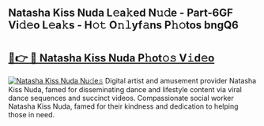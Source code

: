 ## Natasha Kiss Nuda L𝚎a𝚔ed N𝚞𝚍e - Part-6GF Vi𝚍𝚎o L𝚎a𝚔s - H𝚘𝚝 O𝚗𝚕yf𝚊ns P𝚑𝚘tos bngQ6

# <h2><a href="http://kfa1z2.oniu.top/?m=Natasha+Kiss+Nuda">🔗👉 🔴 Natasha Kiss Nuda P𝚑ot𝚘𝚜 V𝚒d𝚎o</a></h2>

[![Natasha Kiss Nuda Nu𝚍e𝚜](https://i.imgur.com/0qMVB7G.gif)](http://kfa1z2.oniu.top/?m=Natasha+Kiss+Nuda)
Digital artist and amusement provider Natasha Kiss Nuda, famed for disseminating dance and lifestyle content via viral dance sequences and succinct videos. Compassionate social worker Natasha Kiss Nuda, famed for their kindness and dedication to helping those in need.  
